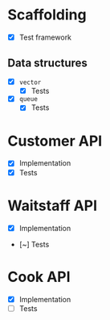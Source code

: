 # Scaffolding
- [x] Test framework

## Data structures
- [x] `vector`
    - [x] Tests
- [x] `queue`
    - [x] Tests

# Customer API
- [x] Implementation
- [x] Tests

# Waitstaff API
- [x] Implementation
- [~] Tests

# Cook API
- [x] Implementation
- [ ] Tests
